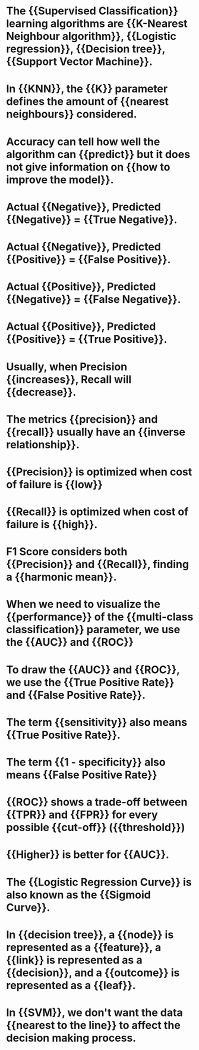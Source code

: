 # The {{Supervised Classification}} learning algorithms are {{K-Nearest Neighbour algorithm}}, {{Logistic regression}}, {{Decision tree}}, {{Support Vector Machine}}.

# In {{KNN}}, the {{K}} parameter defines the amount of {{nearest neighbours}} considered.

# Accuracy can tell how well the algorithm can {{predict}} but it does not give information on {{how to improve the model}}.

# Actual {{Negative}}, Predicted {{Negative}} = {{True Negative}}. 

# Actual {{Negative}}, Predicted {{Positive}} = {{False Positive}}. 

# Actual {{Positive}}, Predicted {{Negative}} = {{False Negative}}. 

# Actual {{Positive}}, Predicted {{Positive}} = {{True Positive}}. 

# Usually, when Precision {{increases}}, Recall will {{decrease}}.

# The metrics {{precision}} and {{recall}} usually have an {{inverse relationship}}.

# {{Precision}} is optimized when cost of failure is {{low}}

# {{Recall}} is optimized when cost of failure is {{high}}.

# F1 Score considers both {{Precision}} and {{Recall}}, finding a {{harmonic mean}}.

# When we need to visualize the {{performance}} of the {{multi-class classification}} parameter, we use the {{AUC}} and {{ROC}}

# To draw the {{AUC}} and {{ROC}}, we use the {{True Positive Rate}} and {{False Positive Rate}}.

# The term {{sensitivity}} also means {{True Positive Rate}}.

# The term {{1 - specificity}} also means {{False Positive Rate}}

# {{ROC}} shows a trade-off between {{TPR}} and {{FPR}} for every possible {{cut-off}} ({{threshold}})

# {{Higher}} is better for {{AUC}}.

# The {{Logistic Regression Curve}} is also known as the {{Sigmoid Curve}}.

# In {{decision tree}}, a {{node}} is represented as a {{feature}}, a {{link}} is represented as a {{decision}}, and a {{outcome}} is represented as a {{leaf}}.

# In {{SVM}}, we don't want the data {{nearest to the line}} to affect the decision making process.

